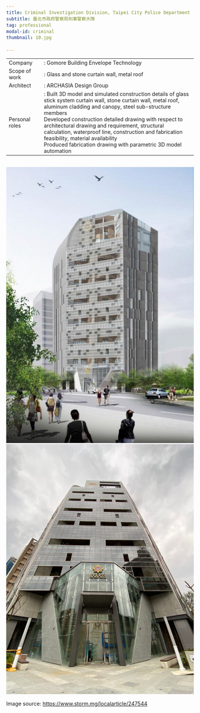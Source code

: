 ```yaml
---
title: Criminal Investigation Division, Taipei City Police Department
subtitle: 臺北市政府警察局刑事警察大隊
tag: professional
modal-id: criminal
thumbnail: 10.jpg

---
```

<table class="table__professional">
    <tbody>
        <tr>
            <td>
                Company&nbsp;&nbsp;&nbsp;
            </td>
            <td>
                : Gomore Building Envelope Technology
            </td>
        </tr>
        <tr>
            <td>
                Scope of work
            </td>
            <td>
                : Glass and stone curtain wall, metal roof
            </td>
        </tr>
        <tr>
            <td>
                Architect
            </td>
            <td>
                : ARCHASIA Design Group
            </td>
        </tr>
        <tr>
            <td>
                Personal roles
            </td>
            <td>
                : Built 3D model and simulated construction details of glass stick system curtain wall, stone curtain wall, metal roof, aluminum cladding and canopy, steel sub-structure members <br>
                Developed construction detailed drawing with respect to architectural drawing and requirement, structural calculation, waterproof line, construction and fabrication feasibility, material availability <br>
                Produced fabrication drawing with parametric 3D model automation
            </td>
        </tr>
    </tbody>
</table>
<br>

<img src="images/portfolio/10/10A.jpg" class="img-responsive img-centered" alt="CID">
<img src="images/portfolio/10/10B.jpg" class="img-responsive img-centered" alt="CID">

Image source: <a href="https://www.storm.mg/localarticle/247544"> https://www.storm.mg/localarticle/247544 </a>